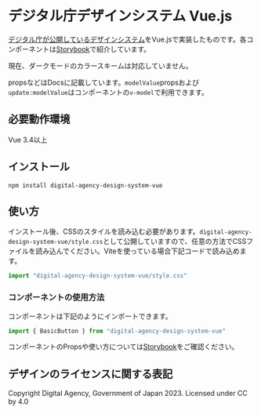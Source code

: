 
# デジタル庁デザインシステム Vue.js
[デジタル庁が公開しているデザインシステム](https://www.digital.go.jp/policies/servicedesign/designsystem)をVue.jsで実装したものです。各コンポーネントは[Storybook](https://crayfisher-zari.github.io/digital-agency-design-system/)で紹介しています。

現在、ダークモードのカラースキームは対応していません。

propsなどはDocsに記載しています。`modelValue`propsおよび`update:modelValue`はコンポーネントの`v-model`で利用できます。

## 必要動作環境
Vue 3.4以上

## インストール
```
npm install digital-agency-design-system-vue
```

## 使い方
インストール後、CSSのスタイルを読み込む必要があります。`digital-agency-design-system-vue/style.css`として公開していますので、任意の方法でCSSファイルを読み込んでください。Viteを使っている場合下記コードで読み込めます。

```ts
import "digital-agency-design-system-vue/style.css"
```

### コンポーネントの使用方法
コンポーネントは下記のようにインポートできます。

```ts
import { BasicButton } from "digital-agency-design-system-vue"
```

コンポーネントのPropsや使い方については[Storybook](https://crayfisher-zari.github.io/digital-agency-design-system/)をご確認ください。

## デザインのライセンスに関する表記
Copyright Digital Agency, Government of Japan 2023. Licensed under CC by 4.0